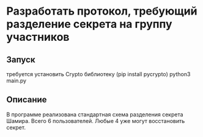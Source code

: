 # Разработать протокол, требующий разделение секрета на группу участников
## Запуск
требуется установить Crypto библиотеку (pip install pycrypto)
python3 main.py
## Описание
В программе реализована стандартная схема разделения секрета Шамира.
Всего 6 пользователей. Любые 4 уже могут восстановить секрет.